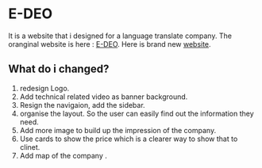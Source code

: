 # E-DEO
 It is a website that i designed for a language translate company.
 The oranginal website is here : [E-DEO](http://www.e-deo.be/).
 Here is brand new [website]( https://jasmine8711.github.io/E-DEO/).
 ## What do i changed?
 1. redesign Logo. 
 1. Add technical related video as banner background.
 1. Resign the navigaion, add the sidebar.
 1. organise the layout. So the user can easily find out the information they need.
 1. Add more image to build up the impression of the company.
 1. Use cards to show the price which is a clearer way to show that to clinet.
 1. Add map of the company .
 
 
